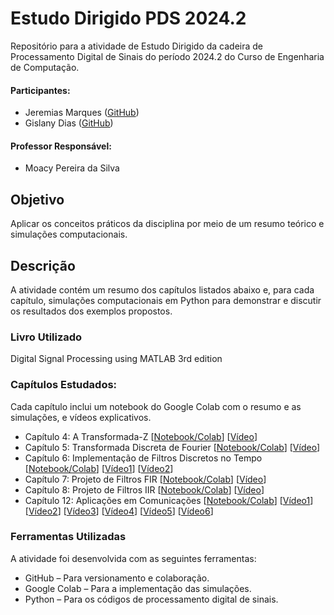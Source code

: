 # Estudo Dirigido PDS 2024.2
Repositório para a atividade de Estudo Dirigido da cadeira de Processamento Digital de Sinais do período 2024.2 do Curso de Engenharia de Computação.

#### Participantes:
* Jeremias Marques ([GitHub](https://github.com/jeremiasmarques))
* Gislany Dias ([GitHub](https://github.com/GislanyDias))
#### Professor Responsável:
* Moacy Pereira da Silva

## Objetivo
Aplicar os conceitos práticos da disciplina por meio de um resumo teórico e simulações computacionais.

## Descrição
A atividade contém um resumo dos capítulos listados abaixo e, para cada capítulo, simulações computacionais em Python para demonstrar e discutir os resultados dos exemplos propostos.

### Livro Utilizado
Digital Signal Processing using MATLAB 3rd edition

### Capítulos Estudados:
Cada capítulo inclui um notebook do Google Colab com o resumo e as simulações, e vídeos explicativos.

* Capítulo 4: A Transformada-Z [[Notebook/Colab](https://colab.research.google.com/drive/1A0AUxzh4PTCIfapHJ5bhJhGf3Xj5RvOZ?usp=sharing)] [[Vídeo](https://www.youtube.com/watch?v=T11H-kOq1Y4&ab_channel=Guitars4RL)]
* Capítulo 5: Transformada Discreta de Fourier [[Notebook/Colab](https://colab.research.google.com/drive/1yCFOpukncUaQDWOemc3vR0nKVeAE2voR?usp=sharing)] [[Vídeo](https://www.youtube.com/watch?v=5a61BUpzmT4&ab_channel=DataMListic)]
* Capítulo 6: Implementação de Filtros Discretos no Tempo [[Notebook/Colab](https://colab.research.google.com/drive/1cb2CbEwIDyDy0W5TeRGxBRTTG6g6VC5W?usp=sharing)] [[Vídeo1](https://youtu.be/9yNQBWKRSs4?si=T3KCbZ3qUaTrlA_J)] [[Vídeo2](https://youtu.be/9yNQBWKRSs4?si=T3KCbZ3qUaTrlA_J)]
* Capítulo 7: Projeto de Filtros FIR [[Notebook/Colab](https://colab.research.google.com/drive/1vJrmnQzlquMVi6q3uaHn4kjjRwmXfnsQ?usp=sharing)] [[Vídeo](https://www.youtube.com/watch?v=NvRKtdrssFA&ab_channel=AaronParsons)] 
* Capítulo 8: Projeto de Filtros IIR [[Notebook/Colab](https://colab.research.google.com/drive/1ypUrym9kXpoQAwZ7mRIMZBvsZPJUcFdR?usp=sharing)] [[Vídeo](https://www.youtube.com/watch?v=mSM1fCMZrZ8&ab_channel=BarryVanVeen)] 
* Capítulo 12: Aplicações em Comunicações [[Notebook/Colab](https://colab.research.google.com/drive/1tcWiXBrzEJNeopdwNxYJhdYFJgZT1NWz?usp=sharing)] [[Vídeo1](https://youtu.be/qZ3VHDqIU7o?si=omy7TAgVxSslOMVz)] [[Vídeo2](https://youtu.be/KmAfyCQRydA?si=C6evHUWR-IUDpIU_)] [[Vídeo3](https://youtu.be/CpbzcE65mv8?si=ubDxoZlYuEnQ5BSV)] [[Vídeo4](https://youtu.be/0nNAl4VDUoI?si=x5tta9zDCZO09LVv)] [[Vídeo5](https://youtu.be/JzAoOUq0x7I?si=7KyBuS18ZQGFy11Z)] [[Vídeo6](https://youtu.be/7e-RW-0EXHc?si=eNpN2OGw18f-OGEo)] 

### Ferramentas Utilizadas
A atividade foi desenvolvida com as seguintes ferramentas:

* GitHub – Para versionamento e colaboração.
* Google Colab – Para a implementação das simulações.
* Python – Para os códigos de processamento digital de sinais.
